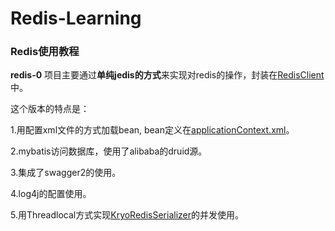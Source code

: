 # Redis-Learning
### Redis使用教程

**redis-0** 项目主要通过**单纯jedis的方式**来实现对redis的操作，封装在[RedisClient](https://github.com/Luckylau/Redis-Learning/blob/master/redis-0/src/main/java/org/spring/springboot/utils/RedisClient.java)中。

这个版本的特点是：

1.用配置xml文件的方式加载bean, bean定义在[applicationContext.xml](https://github.com/Luckylau/Redis-Learning/blob/master/redis-0/src/main/resources/applicationContext.xml)。

2.mybatis访问数据库，使用了alibaba的druid源。

3.集成了swagger2的使用。

4.log4j的配置使用。

5.用Threadlocal方式实现[KryoRedisSerializer](https://github.com/Luckylau/Redis-Learning/blob/master/redis-0/src/main/java/org/spring/springboot/utils/serialize/KryoRedisSerializer.java)的并发使用。